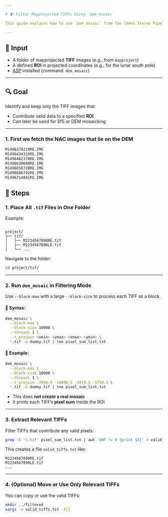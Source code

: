```yaml
---

# 🌓 Filter Mapprojected TIFFs Using `dem_mosaic`

This guide explains how to use `dem_mosaic` from the [Ames Stereo Pipeline](https://stereopipeline.readthedocs.io/) to filter out mapprojected TIFF files (`*.tif`) that **do not overlap** a specified region of interest (ROI) — e.g., for Shape-from-Shading (SfS) processing over lunar polar regions.

---
```


## 📂 Input

- A folder of mapprojected **TIFF** images (e.g., from `mapproject`)
- A defined **ROI** in projected coordinates (e.g., for the lunar south pole)
- [ASP](https://github.com/NeoGeographyToolkit/StereoPipeline) installed (command: `dem_mosaic`)

---

## 🔍 Goal

Identify and keep only the TIFF images that:
- Contribute valid data to a specified **ROI**
- Can later be used for SfS or DEM mosaicking

---

 ### 1. First we fetch the NAC images that lie on the DEM

```bash
M1496378219RE.IMG
M1496434319RE.IMG
M1496462370RE.IMG
M1496630688RE.IMG
M1496658728RE.IMG
M1496686792RE.IMG
M1496714841RE.IMG
````

## 🧭 Steps

### 1. Place All `.tif` Files in One Folder

Example:
```

project/
├── tif/
│   ├── M1234567890RE.tif
│   ├── M1234567890LE.tif
│   └── ...

````

Navigate to the folder:
```bash
cd project/tif/
````

---

### 2. Run `dem_mosaic` in Filtering Mode

Use `--block-max` with a large `--block-size` to process each TIFF as a block.

#### 📌 Syntax:

```bash
dem_mosaic \
  --block-max \
  --block-size 10000 \
  --threads 1 \
  --t_projwin <xmin> <ymax> <xmax> <ymin> \
  *.tif -o dummy.tif | tee pixel_sum_list.txt
```

#### 📍 Example:

```bash
dem_mosaic \
  --block-max \
  --block-size 10000 \
  --threads 1 \
  --t_projwin -7050.5 -10890.5 -1919.5 -5759.5 \
  *.tif -o dummy.tif | tee pixel_sum_list.txt
```

* This does **not create a real mosaic**
* It prints each TIFF’s **pixel sum** inside the ROI

---

### 3. Extract Relevant TIFFs

Filter TIFFs that contribute any valid pixels:

```bash
grep -E '\.tif' pixel_sum_list.txt | awk '$NF != 0 {print $1}' > valid_tiffs.txt
```

This creates a file `valid_tiffs.txt` like:

```
M1234567890RE.tif
M1234567890LE.tif
...
```

---

### 4. (Optional) Move or Use Only Relevant TIFFs

You can copy or use the valid TIFFs:

```bash
mkdir ../filtered
xargs -a valid_tiffs.txt -I{}
```

